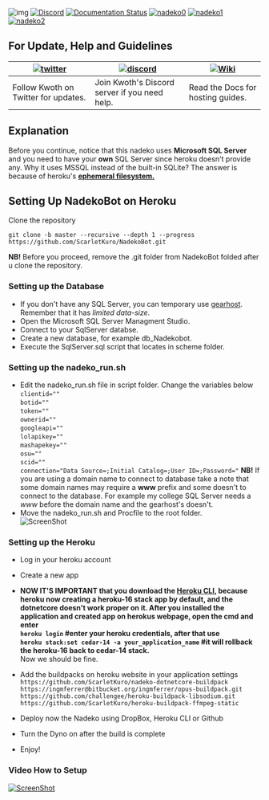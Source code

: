 ![img](https://ci.appveyor.com/api/projects/status/gmu6b3ltc80hr3k9?svg=true)
[![Discord](https://discordapp.com/api/guilds/117523346618318850/widget.png)](https://discord.gg/nadekobot)
[![Documentation Status](https://readthedocs.org/projects/nadekobot/badge/?version=latest)](http://nadekobot.readthedocs.io/en/latest/?badge=latest)
[![nadeko0](https://cdn.discordapp.com/attachments/266240393639755778/281920716809699328/part1.png)](http://nadekobot.xyz)
[![nadeko1](https://cdn.discordapp.com/attachments/266240393639755778/281920134967328768/part2.png)](https://discordapp.com/oauth2/authorize?client_id=170254782546575360&scope=bot&permissions=66186303)
[![nadeko2](https://cdn.discordapp.com/attachments/266240393639755778/281920161311883264/part3.png)](http://nadekobot.readthedocs.io/en/latest/Commands%20List/)

## For Update, Help and Guidelines

| [![twitter](https://cdn.discordapp.com/attachments/155726317222887425/252192520094613504/twiter_banner.JPG)](https://twitter.com/TheNadekoBot) | [![discord](https://cdn.discordapp.com/attachments/266240393639755778/281920766490968064/discord.png)](https://discord.gg/nadekobot) | [![Wiki](https://cdn.discordapp.com/attachments/266240393639755778/281920793330581506/datcord.png)](http://nadekobot.readthedocs.io/en/latest/)
| --- | --- | --- |
| Follow Kwoth on Twitter for updates. | Join Kwoth's Discord server if you need help. | Read the Docs for hosting guides. |

## Explanation
Before you continue, notice that this nadeko uses **Microsoft SQL Server** and you need to have your **own** SQL Server since heroku doesn't provide any.
Why it uses MSSQL instead of the built-in SQLite? The answer is because of heroku's [**ephemeral filesystem.**](https://devcenter.heroku.com/articles/dynos#ephemeral-filesystem)

## Setting Up NadekoBot on Heroku
Clone the repository

`git clone -b master --recursive --depth 1 --progress https://github.com/ScarletKuro/NadekoBot.git`

**NB!** Before you proceed, remove the .git folder from NadekoBot folded after u clone the repository.

### Setting up the Database
- If you don't have any SQL Server, you can temporary use [gearhost](https://www.gearhost.com/). Remember that it has *limited data-size*.
- Open the Microsoft SQL Server Managment Studio.
- Connect to your SqlServer databse.
- Create a new database, for example db_Nadekobot.
- Execute the SqlServer.sql script that locates in scheme folder.

### Setting up the nadeko_run.sh
- Edit the nadeko_run.sh file in script folder.
Change the variables below
	<br />
    `
    clientid=""
	`
	<br />
	`
    botid=""
	`
	<br />
	`
    token=""
	`
	<br />
	`
    ownerid=""
	`
	<br />
	`
    googleapi=""
	`
	<br />
	`
    lolapikey=""
	`
	<br />
	`
    mashapekey=""
	`
	<br />
	`
    osu=""
	`
	<br />
	`
    scid=""
	`
	<br />
	`
    connection="Data Source=;Initial Catalog=;User ID=;Password="
    `
    **NB!** If you are using a domain name to connect to database take a note that some domain names may require a **www** prefix and some doesn't to connect to the database.
	For example my college SQL Server needs a *www* before the domain name and the gearhost's doesn't.
- Move the nadeko_run.sh and Procfile to the root folder.<br />
![ScreenShot](http://i.imgur.com/RxQ6QtH.png)

### Setting up the Heroku
- Log in your heroku account
- Create a new app
- **NOW IT'S IMPORTANT that you download the [Heroku CLI](https://devcenter.heroku.com/articles/heroku-cli), because
  heroku now creating a heroku-16 stack app by default, and the dotnetcore doesn't work proper on it.
  After you installed the application and created app on herokus webpage, open the cmd
  and enter<br />
  ```heroku login``` #enter your heroku credentials, after that use<br />
  ```heroku stack:set cedar-14 -a your_application_name``` #it will rollback the heroku-16 back to cedar-14 stack.**<br />
  Now we should be fine.
  
- Add the buildpacks on heroku website in your application settings
	<br />
    `
    https://github.com/ScarletKuro/nadeko-dotnetcore-buildpack
    `
	<br />
    `
    https://ingmferrer@bitbucket.org/ingmferrer/opus-buildpack.git
    `
	<br />
    `
    https://github.com/challengee/heroku-buildpack-libsodium.git
    `
	<br />
    `
    https://github.com/ScarletKuro/heroku-buildpack-ffmpeg-static
    `
- Deploy now the Nadeko using DropBox, Heroku CLI or Github
- Turn the Dyno on after the build is complete
- Enjoy!

### Video How to Setup
[![ScreenShot](http://i.imgur.com/PaplNYc.png)](https://www.youtube.com/watch?v=GBi3_s2NujA)
